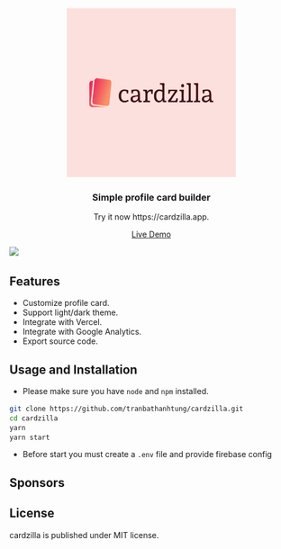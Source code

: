 <div align="center">

  <img src="./public/cardzilla-logo/default.png" width="300px;" />
  
  ### Simple profile card builder

</div>

<p align="center">Try it now https://cardzilla.app.

<div align="center">

  [Live Demo](https://tungtbt.vercel.app/)

</div>

<img src="https://i.imgur.com/NrkbyKC.png" />

## Features

- Customize profile card.
- Support light/dark theme.
- Integrate with Vercel.
- Integrate with Google Analytics.
- Export source code.

## Usage and Installation

* Please make sure you have `node` and `npm` installed.

```bash
git clone https://github.com/tranbathanhtung/cardzilla.git
cd cardzilla
yarn
yarn start
```

* Before start you must create a `.env` file and provide firebase config

## Sponsors

## License

cardzilla is published under MIT license.
